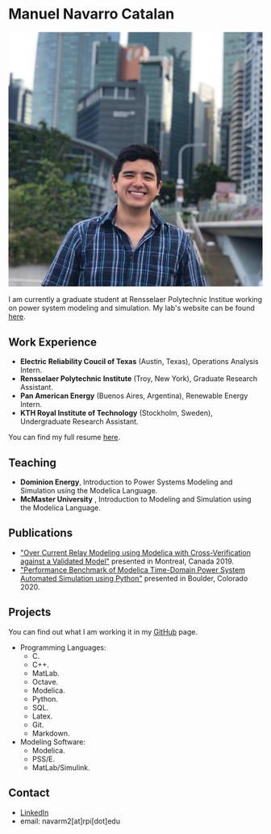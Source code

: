 # Manuel Navarro Catalan 

![MENC](Files/pic.jpg)

I am currently a graduate student at Rensselaer Polytechnic Institue working on power system modeling and simulation. My lab's website can be found [here](https://alsetlab.github.io/).

## Work Experience
- **Electric Reliability Coucil of Texas** (Austin, Texas), Operations Analysis Intern.
- **Rensselaer Polytechnic Institute** (Troy, New York), Graduate Research Assistant.
- **Pan American Energy** (Buenos Aires, Argentina), Renewable Energy Intern.
- **KTH Royal Institute of Technology** (Stockholm, Sweden), Undergraduate Research Assistant.

You can find my full resume [here](Files/MENCResume.pdf).

## Teaching
 - **Dominion Energy**,  Introduction to Power Systems Modeling and Simulation using the Modelica Language.
 - **McMaster University** , Introduction to Modeling and Simulation using the Modelica Language.


## Publications

- ["Over Current Relay Modeling using Modelica with Cross-Verification against a Validated Model"](Files/Publication1.pdf) presented in Montreal, Canada 2019.
- ["Performance Benchmark of Modelica Time-Domain Power System Automated Simulation using Python"](Files/Publication2.pdf) presented in Boulder, Colorado 2020.

## Projects 
You can find out what I am working it in my [GitHub](https://github.com/ManuelNvro) page.
- Programming Languages:
  - C.
  - C++.
  - MatLab.
  - Octave.
  - Modelica.
  - Python.
  - SQL.
  - Latex.
  - Git.
  - Markdown.
- Modeling Software:
  - Modelica.
  - PSS/E.
  - MatLab/Simulink.

## Contact
- [LinkedIn](https://www.linkedin.com/in/manuel-navarro-catalan/)
- email: navarm2[at]rpi[dot]edu

